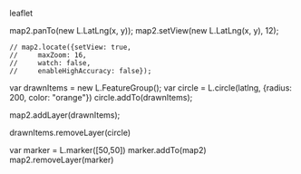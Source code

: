 leaflet

map2.panTo(new L.LatLng(x, y));
map2.setView(new L.LatLng(x, y), 12);


    // map2.locate({setView: true,
    //     maxZoom: 16,
    //     watch: false,
    //     enableHighAccuracy: false});

var drawnItems = new L.FeatureGroup();
var circle = L.circle(latlng, {radius: 200, color: "orange"})
circle.addTo(drawnItems);

map2.addLayer(drawnItems);

drawnItems.removeLayer(circle)


var marker = L.marker([50,50])
marker.addTo(map2)
map2.removeLayer(marker)